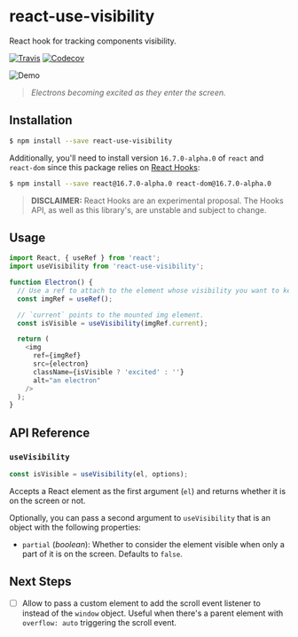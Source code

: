 # react-use-visibility

React hook for tracking components visibility.

[![Travis][build-badge]][build] [![Codecov][codecov-badge]][codecov]

![Demo](https://user-images.githubusercontent.com/5600126/47879786-42fc5700-de00-11e8-8ffc-70ff651b4a8b.gif)

> _Electrons becoming excited as they enter the screen._

## Installation

```sh
$ npm install --save react-use-visibility
```

Additionally, you'll need to install version `16.7.0-alpha.0` of `react` and
`react-dom` since this package relies on
[React Hooks](https://reactjs.org/hooks):

```sh
$ npm install --save react@16.7.0-alpha.0 react-dom@16.7.0-alpha.0
```

> **DISCLAIMER:** React Hooks are an experimental proposal. The Hooks API, as
> well as this library's, are unstable and subject to change.

## Usage

```js
import React, { useRef } from 'react';
import useVisibility from 'react-use-visibility';

function Electron() {
  // Use a ref to attach to the element whose visibility you want to keep track of.
  const imgRef = useRef();

  // `current` points to the mounted img element.
  const isVisible = useVisibility(imgRef.current);

  return (
    <img
      ref={imgRef}
      src={electron}
      className={isVisible ? 'excited' : ''}
      alt="an electron"
    />
  );
}
```

## API Reference

### `useVisibility`

```js
const isVisible = useVisibility(el, options);
```

Accepts a React element as the first argument (`el`) and returns whether it is
on the screen or not.

Optionally, you can pass a second argument to `useVisibility` that is an object
with the following properties:

- `partial` (_boolean_): Whether to consider the element visible when only a
  part of it is on the screen. Defaults to `false`.

## Next Steps

- [ ] Allow to pass a custom element to add the scroll event listener to instead
      of the `window` object. Useful when there's a parent element with
      `overflow: auto` triggering the scroll event.

[build-badge]:
  https://img.shields.io/travis/olistic/react-use-visibility/master.svg
[build]: https://travis-ci.org/olistic/react-use-visibility
[codecov-badge]:
  https://img.shields.io/codecov/c/github/olistic/react-use-visibility/master.svg
[codecov]: https://codecov.io/gh/olistic/react-use-visibility
